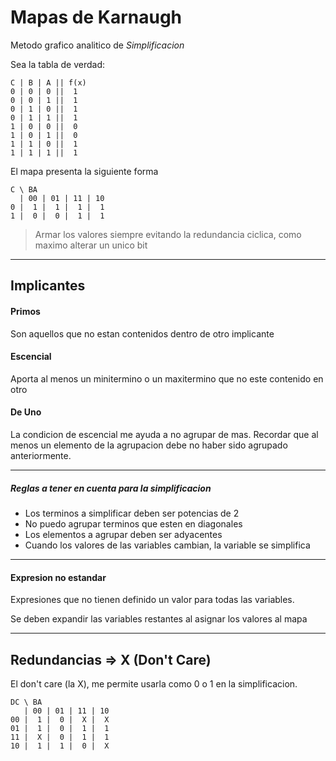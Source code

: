 # Mapas de Karnaugh

Metodo grafico analitico de *Simplificacion*

Sea la tabla de verdad:

```
C | B | A || f(x)
0 | 0 | 0 ||  1
0 | 0 | 1 ||  1
0 | 1 | 0 ||  1
0 | 1 | 1 ||  1
1 | 0 | 0 ||  0
1 | 0 | 1 ||  0
1 | 1 | 0 ||  1
1 | 1 | 1 ||  1
```

El mapa presenta la siguiente forma

```
C \ BA
  | 00 | 01 | 11 | 10
0 |  1 |  1 |  1 |  1
1 |  0 |  0 |  1 |  1
```

> Armar los valores siempre evitando la redundancia ciclica,
  como maximo alterar un unico bit

---

## Implicantes

#### Primos

Son aquellos que no estan contenidos dentro de otro implicante

#### Escencial

Aporta al menos un minitermino o un maxitermino que no este contenido en otro

#### De Uno

La condicion de escencial me ayuda a no agrupar de mas.
Recordar que al menos un elemento de la agrupacion debe no
haber sido agrupado anteriormente.

---

##### Reglas a tener en cuenta para la simplificacion

* Los terminos a simplificar deben ser potencias de 2
* No puedo agrupar terminos que esten en diagonales
* Los elementos a agrupar deben ser adyacentes
* Cuando los valores de las variables cambian,
  la variable se simplifica

---

#### Expresion no estandar

Expresiones que no tienen definido un valor para todas las variables.

Se deben expandir las variables restantes al asignar los valores al mapa

---

## Redundancias => X (Don't Care)

El don't care (la X), me permite usarla como 0 o 1 en la simplificacion.

```
DC \ BA
   | 00 | 01 | 11 | 10
00 |  1 |  0 |  X |  X
01 |  1 |  0 |  1 |  1
11 |  X |  0 |  1 |  1
10 |  1 |  1 |  0 |  X
```

